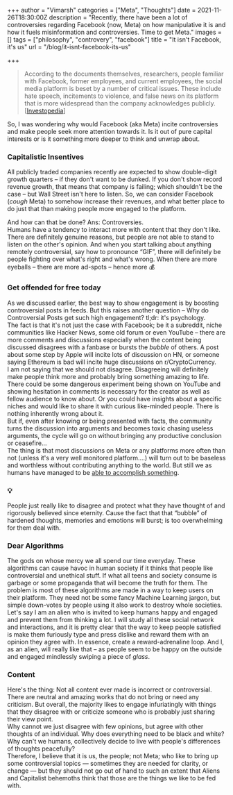 +++
author = "Vimarsh"
categories = ["Meta", "Thoughts"]
date = 2021-11-26T18:30:00Z
description = "Recently, there have been a lot of controversies regarding Facebook (now, Meta) on how manipulative it is and how it fuels misinformation and controversies. Time to get Meta."
images = []
tags = ["philosophy", "controvery", "facebook"]
title = "It isn't Facebook, it's us"
url = "/blog/it-isnt-facebook-its-us"

+++
> According to the documents themselves, researchers, people familiar with Facebook, former employees, and current employees, the social media platform is beset by a number of critical issues. These include hate speech, incitements to violence, and false news on its platform that is more widespread than the company acknowledges publicly. \[[Investopedia](https://www.investopedia.com/facebook-fb-papers-5207472)\]

So, I was wondering why would Facebook (aka Meta) incite controversies and make people seek more attention towards it. Is it out of pure capital interests or is it something more deeper to think and unwrap about.

### Capitalistic Insentives

All publicly traded companies recently are expected to show double-digit growth quarters – if they don't want to be dunked. If you don't show record revenue growth, that means that company is failing; which shouldn't be the case – but Wall Street isn't here to listen. So, we can consider Facebook (_cough_ Meta) to somehow increase their revenues, and what better place to do just that than making people more engaged to the platform.

And how can that be done? Ans: Controversies.   
 Humans have a tendency to interact more with content that they don't like. There are definitely genuine reasons, but people are not able to stand to listen on the other's opinion. And when you start talking about anything remotely controversial, say how to pronounce “GIF”, there will definitely be people fighting over what's right and what's wrong. When there are more eyeballs – there are more ad-spots – hence more 💰

### Get offended for free today

As we discussed earlier, the best way to show engagement is by boosting controversial posts in feeds. But this raises another question – Why do Controversial Posts get such high engagement? tl;dr: it's psychology.  
 The fact is that it's not just the case with Facebook; be it a subreddit, niche communities like Hacker News, some old forum or even YouTube – there are more comments and discussions especially when the content being discussed disagrees with a fanbase or bursts the _bubble_ of others. A post about some step by Apple will incite lots of discussion on HN, or someone saying Ethereum is bad will incite huge discussions on r/CryptoCurrency.  
 I am not saying that we should not disagree. Disagreeing will definitely make people think more and probably bring something amazing to life. There could be some dangerous experiment being shown on YouTube and showing hesitation in comments is necessary for the creator as well as fellow audience to know about. Or you could have insights about a specific niches and would like to share it with curious like-minded people. There is nothing inherently wrong about it.  
 But if, even after knowing or being presented with facts, the community turns the discussion into arguments and becomes toxic chasing useless arguments, the cycle will go on without bringing any productive conclusion or ceasefire...  
 The thing is that most discussions on Meta or any platforms more often than not (unless it's a very well monitored platform....) will turn out to be baseless and worthless without contributing anything to the world. But still we as humans have managed to be [able to accomplish something](https://www.vimarsh.info/week-47-2021#:\~:text=How%20is%20humanity,Curiosity%20and%20Competition.).

### 💡

People just really like to disagree and protect what they have thought of and rigorously believed since eternity. Cause the fact that that “bubble” of hardened thoughts, memories and emotions will burst; is too overwhelming for them deal with.

### Dear Algorithms

The gods on whose mercy we all spend our time everyday. These algorithms can cause havoc in human society if it thinks that people like controversial and unethical stuff. If what all teens and society consume is garbage or some propaganda that will become the truth for them. The problem is most of these algorithms are made in a way to keep users on their platform. They need not be some fancy Machine Learning jargon, but simple down-votes by people using it also work to destroy whole societies.  
 Let's say I am an alien who is invited to keep humans happy and engaged and prevent them from thinking a lot. I will study all these social network and interactions, and it is pretty clear that the way to keep people satisfied is make them furiously type and press dislike and reward them with an opinion they agree with. In essence, create a reward-adrenaline loop. And I, as an alien, will really like that – as people seem to be happy on the outside and engaged mindlessly swiping a piece of _glass_.

### Content

Here's the thing: Not all content ever made is incorrect or controversial. There are neutral and amazing works that do not bring or need any criticism. But overall, the majority likes to engage infuriatingly with things that they disagree with or criticize someone who is probably just sharing their view point.  
 Why cannot we just disagree with few opinions, but agree with other thoughts of an individual. Why does everything need to be black and white? Why can't we humans, collectively decide to live with people's differences of thoughts peacefully?  
 Therefore, I believe that it is us, the people; not Meta; who like to bring up some controversial topics — sometimes they are needed for clarity, or change — but they should not go out of hand to such an extent that Aliens and Capitalist behemoths think that those are the things we like to be fed with.